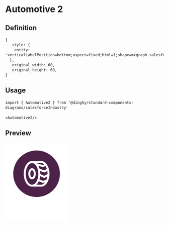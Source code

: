 # Automotive 2

## Definition

```
{
  _style: { 
    entity: 'verticalLabelPosition=bottom;aspect=fixed;html=1;shape=mxgraph.salesforce.automotive2;',
  },
  _original_width: 60,
  _original_height: 60,
}
```

## Usage

```
import { Automotive2 } from '@dinghy/standard-components-diagrams/salesforceIndustry'

<Automotive2/>
```

## Preview

<img src="./automotive-2.png" width="200"/>
